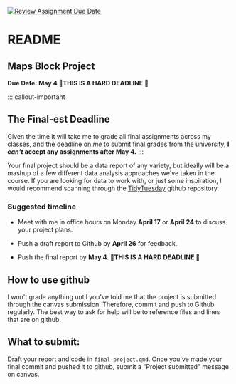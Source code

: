 [![Review Assignment Due Date](https://classroom.github.com/assets/deadline-readme-button-24ddc0f5d75046c5622901739e7c5dd533143b0c8e959d652212380cedb1ea36.svg)](https://classroom.github.com/a/bHxhtYWQ)
# README

## Maps Block Project

**Due Date: May 4 🚨THIS IS A HARD DEADLINE 🚨**

::: callout-important
## The Final-est Deadline

Given the time it will take me to grade all final assignments across my classes, and the deadline on *me* to submit final grades from the university, **I *can't* accept any assignments after May 4.**
:::

Your final project should be a data report of any variety, but ideally will be a mashup of a few different data analysis approaches we've taken in the course. If you are looking for data to work with, or just some inspiration, I would recommend scanning through the [TidyTuesday](https://github.com/rfordatascience/tidytuesday) github repository.

### Suggested timeline

-   Meet with me in office hours on Monday **April 17** or **April 24** to discuss your project plans.

-   Push a draft report to Github by **April 26** for feedback.

-   Push the final report by **May 4. 🚨THIS IS A HARD DEADLINE 🚨**

## How to use github

I won't grade anything until you've told me that the project is submitted through the canvas submission. Therefore, commit and push to Github regularly. The best way to ask for help will be to reference files and lines that are on github.

## What to submit:

Draft your report and code in `final-project.qmd`. Once you've made your final commit and pushed it to github, submit a "Project submitted" message on canvas.
